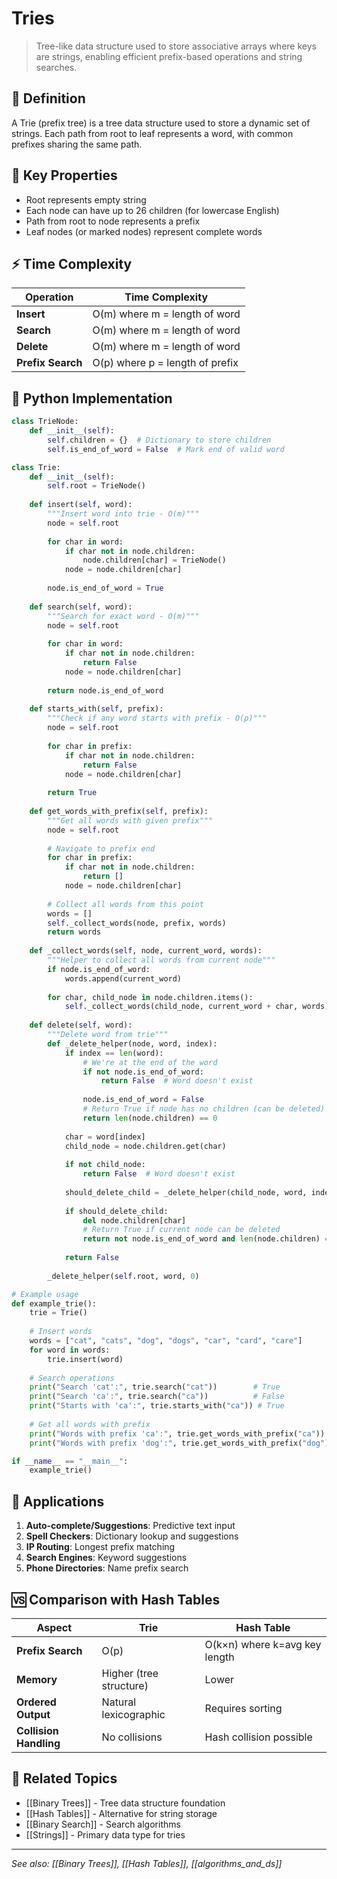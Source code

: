 # Tries

> Tree-like data structure used to store associative arrays where keys are strings, enabling efficient prefix-based operations and string searches.

## 📖 Definition

A Trie (prefix tree) is a tree data structure used to store a dynamic set of strings. Each path from root to leaf represents a word, with common prefixes sharing the same path.

## 🔑 Key Properties

- Root represents empty string
- Each node can have up to 26 children (for lowercase English)
- Path from root to node represents a prefix
- Leaf nodes (or marked nodes) represent complete words

## ⚡ Time Complexity

| Operation | Time Complexity |
|-----------|-----------------|
| **Insert** | O(m) where m = length of word |
| **Search** | O(m) where m = length of word |
| **Delete** | O(m) where m = length of word |
| **Prefix Search** | O(p) where p = length of prefix |

## 🐍 Python Implementation

```python
class TrieNode:
    def __init__(self):
        self.children = {}  # Dictionary to store children
        self.is_end_of_word = False  # Mark end of valid word

class Trie:
    def __init__(self):
        self.root = TrieNode()
    
    def insert(self, word):
        """Insert word into trie - O(m)"""
        node = self.root
        
        for char in word:
            if char not in node.children:
                node.children[char] = TrieNode()
            node = node.children[char]
        
        node.is_end_of_word = True
    
    def search(self, word):
        """Search for exact word - O(m)"""
        node = self.root
        
        for char in word:
            if char not in node.children:
                return False
            node = node.children[char]
        
        return node.is_end_of_word
    
    def starts_with(self, prefix):
        """Check if any word starts with prefix - O(p)"""
        node = self.root
        
        for char in prefix:
            if char not in node.children:
                return False
            node = node.children[char]
        
        return True
    
    def get_words_with_prefix(self, prefix):
        """Get all words with given prefix"""
        node = self.root
        
        # Navigate to prefix end
        for char in prefix:
            if char not in node.children:
                return []
            node = node.children[char]
        
        # Collect all words from this point
        words = []
        self._collect_words(node, prefix, words)
        return words
    
    def _collect_words(self, node, current_word, words):
        """Helper to collect all words from current node"""
        if node.is_end_of_word:
            words.append(current_word)
        
        for char, child_node in node.children.items():
            self._collect_words(child_node, current_word + char, words)
    
    def delete(self, word):
        """Delete word from trie"""
        def _delete_helper(node, word, index):
            if index == len(word):
                # We're at the end of the word
                if not node.is_end_of_word:
                    return False  # Word doesn't exist
                
                node.is_end_of_word = False
                # Return True if node has no children (can be deleted)
                return len(node.children) == 0
            
            char = word[index]
            child_node = node.children.get(char)
            
            if not child_node:
                return False  # Word doesn't exist
            
            should_delete_child = _delete_helper(child_node, word, index + 1)
            
            if should_delete_child:
                del node.children[char]
                # Return True if current node can be deleted
                return not node.is_end_of_word and len(node.children) == 0
            
            return False
        
        _delete_helper(self.root, word, 0)

# Example usage
def example_trie():
    trie = Trie()
    
    # Insert words
    words = ["cat", "cats", "dog", "dogs", "car", "card", "care"]
    for word in words:
        trie.insert(word)
    
    # Search operations
    print("Search 'cat':", trie.search("cat"))        # True
    print("Search 'ca':", trie.search("ca"))          # False
    print("Starts with 'ca':", trie.starts_with("ca")) # True
    
    # Get all words with prefix
    print("Words with prefix 'ca':", trie.get_words_with_prefix("ca"))
    print("Words with prefix 'dog':", trie.get_words_with_prefix("dog"))

if __name__ == "__main__":
    example_trie()
```

## 🎯 Applications

1. **Auto-complete/Suggestions**: Predictive text input
2. **Spell Checkers**: Dictionary lookup and suggestions
3. **IP Routing**: Longest prefix matching
4. **Search Engines**: Keyword suggestions
5. **Phone Directories**: Name prefix search

## 🆚 Comparison with Hash Tables

| Aspect | Trie | Hash Table |
|--------|------|-------------|
| **Prefix Search** | O(p) | O(k×n) where k=avg key length |
| **Memory** | Higher (tree structure) | Lower |
| **Ordered Output** | Natural lexicographic | Requires sorting |
| **Collision Handling** | No collisions | Hash collision possible |

## 🔗 Related Topics

- [[Binary Trees]] - Tree data structure foundation
- [[Hash Tables]] - Alternative for string storage
- [[Binary Search]] - Search algorithms
- [[Strings]] - Primary data type for tries

---

*See also: [[Binary Trees]], [[Hash Tables]], [[algorithms_and_ds]]*